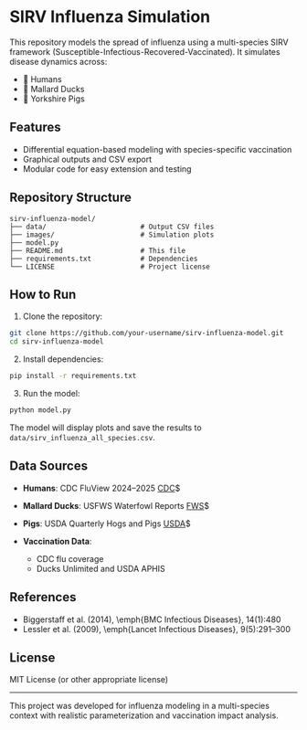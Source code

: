 # SIRV Influenza Simulation

This repository models the spread of influenza using a multi-species SIRV framework (Susceptible-Infectious-Recovered-Vaccinated). It simulates disease dynamics across:

* 🧍 Humans
* 🦆 Mallard Ducks
* 🐖 Yorkshire Pigs

##  Features

* Differential equation-based modeling with species-specific vaccination
* Graphical outputs and CSV export
* Modular code for easy extension and testing

## Repository Structure

```
sirv-influenza-model/
├── data/                       # Output CSV files
├── images/                     # Simulation plots 
├── model.py   
├── README.md                   # This file
├── requirements.txt            # Dependencies
└── LICENSE                     # Project license 
```

##  How to Run

1. Clone the repository:

```bash
git clone https://github.com/your-username/sirv-influenza-model.git
cd sirv-influenza-model
```

2. Install dependencies:

```bash
pip install -r requirements.txt
```

3. Run the model:

```bash
python model.py
```

The model will display plots and save the results to `data/sirv_influenza_all_species.csv`.

##  Data Sources

* **Humans**: CDC FluView 2024–2025 [CDC](https://www.cdc.gov/flu/weekly/index.htm)$
* **Mallard Ducks**: USFWS Waterfowl Reports [FWS](https://www.fws.gov/media/2024-waterfowl-population-status-report)$
* **Pigs**: USDA Quarterly Hogs and Pigs [USDA](https://downloads.usda.library.cornell.edu)$
* **Vaccination Data**:

  * CDC flu coverage
  * Ducks Unlimited and USDA APHIS

##  References

* Biggerstaff et al. (2014), \emph{BMC Infectious Diseases}, 14(1):480
* Lessler et al. (2009), \emph{Lancet Infectious Diseases}, 9(5):291–300

## License

MIT License (or other appropriate license)

---

This project was developed for influenza modeling in a multi-species context with realistic parameterization and vaccination impact analysis.
